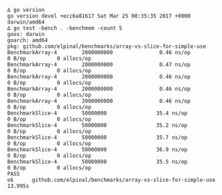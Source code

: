     ∆ go version
    go version devel +ecc6a81617 Sat Mar 25 00:35:35 2017 +0000 darwin/amd64
    ∆ go test -bench . -benchmem -count 5
    goos: darwin
    goarch: amd64
    pkg: github.com/elpinal/benchmarks/array-vs-slice-for-simple-use
    BenchmarkArray-4        2000000000               0.46 ns/op            0 B/op          0 allocs/op
    BenchmarkArray-4        2000000000               0.47 ns/op            0 B/op          0 allocs/op
    BenchmarkArray-4        2000000000               0.46 ns/op            0 B/op          0 allocs/op
    BenchmarkArray-4        2000000000               0.46 ns/op            0 B/op          0 allocs/op
    BenchmarkArray-4        2000000000               0.46 ns/op            0 B/op          0 allocs/op
    BenchmarkSlice-4        50000000                35.4 ns/op             0 B/op          0 allocs/op
    BenchmarkSlice-4        50000000                35.2 ns/op             0 B/op          0 allocs/op
    BenchmarkSlice-4        50000000                35.7 ns/op             0 B/op          0 allocs/op
    BenchmarkSlice-4        50000000                36.9 ns/op             0 B/op          0 allocs/op
    BenchmarkSlice-4        50000000                35.5 ns/op             0 B/op          0 allocs/op
    PASS
    ok      github.com/elpinal/benchmarks/array-vs-slice-for-simple-use     13.995s
